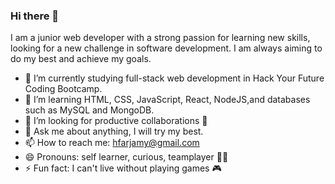 ### Hi there 👋

I am a junior web developer with a strong passion for learning new skills, looking for a new challenge in software development. 
I am always aiming to do my best and achieve my goals. 


- 🔭 I’m currently studying full-stack web development in Hack Your Future Coding Bootcamp.
- 🌱 I’m learning HTML, CSS, JavaScript, React, NodeJS,and databases such as MySQL and MongoDB.
- 🤔 I’m looking for productive collaborations 🤝
- 💬 Ask me about anything, I will try my best.
- 📫 How to reach me: hfarjamy@gmail.com
- 😄 Pronouns: self learner, curious, teamplayer 🙋‍♀️
- ⚡ Fun fact: I can't live without playing games :video_game:
